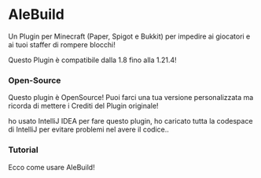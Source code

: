 # AleBuild
Un Plugin per Minecraft (Paper, Spigot e Bukkit) per impedire ai giocatori e ai tuoi staffer di rompere blocchi!

Questo Plugin è compatibile dalla 1.8 fino alla 1.21.4!

### Open-Source
Questo plugin è OpenSource! Puoi farci una tua versione personalizzata ma ricorda di mettere i Crediti del Plugin originale!

ho usato IntelliJ IDEA per fare questo plugin, ho caricato tutta la codespace di IntelliJ per evitare problemi nel avere il codice..

### Tutorial
Ecco come usare AleBuild!

